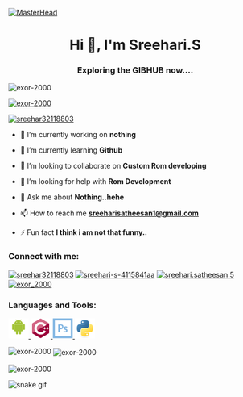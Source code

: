 [![MasterHead](https://1.bp.blogspot.com/-7A4WynwLsMw/XbBpCXG8fHI/AAAAAAAAMt4/uOa1bpLskYgrwGbllhSu2SDj_Mig8SXJQCLcBGAsYHQ/s1600/2000_600px.gif)](https://exor-2000.io)
<h1 align="center">Hi 👋, I'm Sreehari.S</h1>
<h3 align="center">Exploring the GIBHUB now....</h3>


<p align="left"> <img src="https://komarev.com/ghpvc/?username=exor-2000&label=Profile%20views&color=0e75b6&style=flat" alt="exor-2000" /> </p>

<p align="left"> <a href="https://github.com/ryo-ma/github-profile-trophy"><img src="https://github-profile-trophy.vercel.app/?username=exor-2000" alt="exor-2000" /></a> </p>

<p align="left"> <a href="https://twitter.com/sreehar32118803" target="blank"><img src="https://img.shields.io/twitter/follow/sreehar32118803?logo=twitter&style=for-the-badge" alt="sreehar32118803" /></a> </p>

- 🔭 I’m currently working on **nothing**

- 🌱 I’m currently learning **Github**

- 👯 I’m looking to collaborate on **Custom Rom developing**

- 🤝 I’m looking for help with **Rom Development**

- 💬 Ask me about **Nothing..hehe**

- 📫 How to reach me **sreeharisatheesan1@gmail.com**

- ⚡ Fun fact **I think i am not that funny..**

<h3 align="left">Connect with me:</h3>
<p align="left">
<a href="https://twitter.com/sreehar32118803" target="blank"><img align="center" src="https://raw.githubusercontent.com/rahuldkjain/github-profile-readme-generator/master/src/images/icons/Social/twitter.svg" alt="sreehar32118803" height="30" width="40" /></a>
<a href="https://linkedin.com/in/sreehari-s-4115841aa" target="blank"><img align="center" src="https://raw.githubusercontent.com/rahuldkjain/github-profile-readme-generator/master/src/images/icons/Social/linked-in-alt.svg" alt="sreehari-s-4115841aa" height="30" width="40" /></a>
<a href="https://fb.com/sreehari.satheesan.5" target="blank"><img align="center" src="https://raw.githubusercontent.com/rahuldkjain/github-profile-readme-generator/master/src/images/icons/Social/facebook.svg" alt="sreehari.satheesan.5" height="30" width="40" /></a>
<a href="https://instagram.com/exor_2000" target="blank"><img align="center" src="https://raw.githubusercontent.com/rahuldkjain/github-profile-readme-generator/master/src/images/icons/Social/instagram.svg" alt="exor_2000" height="30" width="40" /></a>
</p>

<h3 align="left">Languages and Tools:</h3>
<p align="left"> <a href="https://developer.android.com" target="_blank" rel="noreferrer"> <img src="https://raw.githubusercontent.com/devicons/devicon/master/icons/android/android-original-wordmark.svg" alt="android" width="40" height="40"/> </a> <a href="https://www.w3schools.com/cpp/" target="_blank" rel="noreferrer"> <img src="https://raw.githubusercontent.com/devicons/devicon/master/icons/cplusplus/cplusplus-original.svg" alt="cplusplus" width="40" height="40"/> </a> <a href="https://www.photoshop.com/en" target="_blank" rel="noreferrer"> <img src="https://raw.githubusercontent.com/devicons/devicon/master/icons/photoshop/photoshop-line.svg" alt="photoshop" width="40" height="40"/> </a> <a href="https://www.python.org" target="_blank" rel="noreferrer"> <img src="https://raw.githubusercontent.com/devicons/devicon/master/icons/python/python-original.svg" alt="python" width="40" height="40"/> </a> </p>

<p><img align="left" src="https://github-readme-stats.vercel.app/api/top-langs?username=exor-2000&show_icons=true&locale=en&layout=compact" alt="exor-2000" /></p>

<p>&nbsp;<img align="center" src="https://github-readme-stats.vercel.app/api?username=exor-2000&show_icons=true&locale=en" alt="exor-2000" /></p>

<p><img align="center" src="https://github-readme-streak-stats.herokuapp.com/?user=exor-2000&" alt="exor-2000" /></p>

![snake gif](https://github.com/exor-2000/exor-2000/blob/output/github-contribution-grid-snake.gif)
